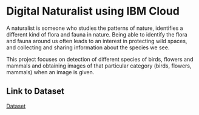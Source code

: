 # Digital Naturalist using IBM Cloud
A naturalist is someone who studies the patterns of nature, identifies a different kind of flora and fauna in nature. Being able to identify the flora and fauna around us often leads to an interest in protecting wild spaces, and collecting and sharing information about the species we see.

This project focuses on detection of different species of birds, flowers and mammals and obtaining images of that particular category (birds, flowers, mammals) when an image is given.

## Link to Dataset
[Dataset](https://drive.google.com/drive/folders/1sMsSjhTHwagvqweq7-hv1zvBd2VSSdlP)

